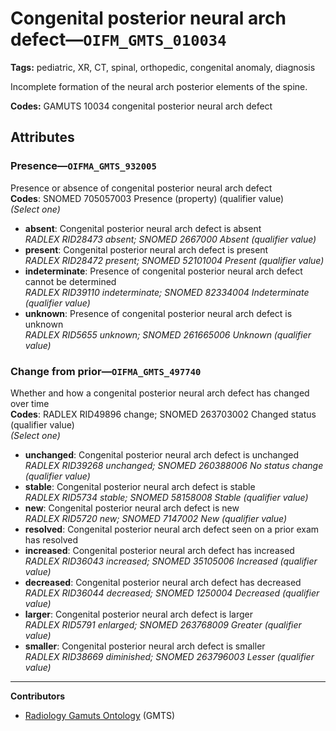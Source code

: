 # Congenital posterior neural arch defect—`OIFM_GMTS_010034`

**Tags:** pediatric, XR, CT, spinal, orthopedic, congenital anomaly, diagnosis

Incomplete formation of the neural arch posterior elements of the spine.

**Codes:** GAMUTS 10034 congenital posterior neural arch defect

## Attributes

### Presence—`OIFMA_GMTS_932005`

Presence or absence of congenital posterior neural arch defect  
**Codes**: SNOMED 705057003 Presence (property) (qualifier value)  
*(Select one)*

- **absent**: Congenital posterior neural arch defect is absent  
_RADLEX RID28473 absent; SNOMED 2667000 Absent (qualifier value)_
- **present**: Congenital posterior neural arch defect is present  
_RADLEX RID28472 present; SNOMED 52101004 Present (qualifier value)_
- **indeterminate**: Presence of congenital posterior neural arch defect cannot be determined  
_RADLEX RID39110 indeterminate; SNOMED 82334004 Indeterminate (qualifier value)_
- **unknown**: Presence of congenital posterior neural arch defect is unknown  
_RADLEX RID5655 unknown; SNOMED 261665006 Unknown (qualifier value)_

### Change from prior—`OIFMA_GMTS_497740`

Whether and how a congenital posterior neural arch defect has changed over time  
**Codes**: RADLEX RID49896 change; SNOMED 263703002 Changed status (qualifier value)  
*(Select one)*

- **unchanged**: Congenital posterior neural arch defect is unchanged  
_RADLEX RID39268 unchanged; SNOMED 260388006 No status change (qualifier value)_
- **stable**: Congenital posterior neural arch defect is stable  
_RADLEX RID5734 stable; SNOMED 58158008 Stable (qualifier value)_
- **new**: Congenital posterior neural arch defect is new  
_RADLEX RID5720 new; SNOMED 7147002 New (qualifier value)_
- **resolved**: Congenital posterior neural arch defect seen on a prior exam has resolved  
- **increased**: Congenital posterior neural arch defect has increased  
_RADLEX RID36043 increased; SNOMED 35105006 Increased (qualifier value)_
- **decreased**: Congenital posterior neural arch defect has decreased  
_RADLEX RID36044 decreased; SNOMED 1250004 Decreased (qualifier value)_
- **larger**: Congenital posterior neural arch defect is larger  
_RADLEX RID5791 enlarged; SNOMED 263768009 Greater (qualifier value)_
- **smaller**: Congenital posterior neural arch defect is smaller  
_RADLEX RID38669 diminished; SNOMED 263796003 Lesser (qualifier value)_

---

**Contributors**

- [Radiology Gamuts Ontology](https://gamuts.net/) (GMTS)
